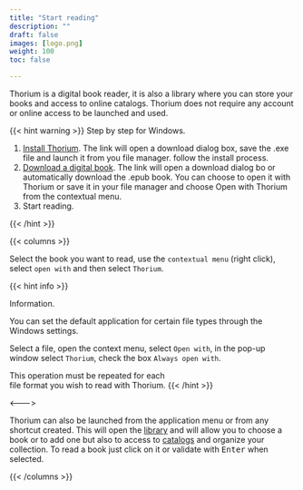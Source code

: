 ```yaml
---
title: "Start reading"
description: ""
draft: false
images: [logo.png]
weight: 100
toc: false

---
```


Thorium is a digital book reader, it is also a library
where you can store your books and access to online catalogs.
Thorium does not require any account or online access to be launched and used.

{{< hint warning >}}
Step by step for Windows.

1. [Install Thorium](https://www.edrlab.org/software/thorium-reader/github/win10). The link will open a download dialog box, save the .exe file and launch it from you file manager. follow the install process.
2. [Download a digital book](https://www.gutenberg.org/ebooks/2701.epub.noimages?). The link will open a download dialog bo or automatically download the .epub book. You can choose to open it with Thorium or save it in your file manager and choose Open with Thorium from the contextual menu. 
3. Start reading.

{{< /hint >}}

{{< columns >}}

Select the book you want to read, use the `contextual menu` 
(right click), select `open with` and then select `Thorium`.

{{< hint info >}}

Information.

You can set the default application for certain file types 
through the Windows settings.

Select a file, open the context menu, select `Open with`,
in the pop-up window select `Thorium`, check the box
`Always open with`. 

This operation must be repeated for each  
file format you wish to read with Thorium.
{{< /hint >}}

<--->

Thorium can also be launched from the application menu 
or from any shortcut created. 
This will open the [library](220_organizing/221_libraries)
and will allow you to choose a book or to add one but also to access
to [catalogs](220_organizing/222_catalogs) and organize your collection.
To read a book just click on it or validate with <kbd>Enter</kbd>
when selected.

{{< /columns >}}
